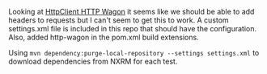 
Looking at [HttpClient HTTP Wagon](https://maven.apache.org/guides/mini/guide-http-settings.html#Maven_3.0.4) it seems 
like we should be able to add headers to requests but I can't seem to get this to work. A custom settings.xml file is
included in this repo that should have the configuration. Also, added http-wagon in the pom.xml build extensions.

Using `mvn dependency:purge-local-repository --settings settings.xml` to download dependencies from NXRM for each test.